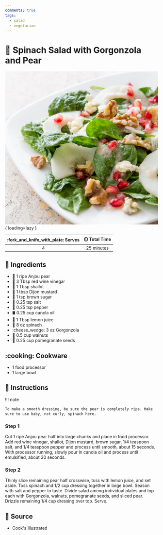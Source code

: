 ```yaml
---
comments: true
tags:
  - salad
  - vegetarian
---
```

# :green_salad: Spinach Salad with Gorgonzola and Pear

![Spinach Salad with Gorgonzola and Pear](../assets/images/spinach-salad-with-gorgonzola-and-pear.jpg){ loading=lazy }

| :fork_and_knife_with_plate: Serves | :timer_clock: Total Time |
|:----------------------------------:|:-----------------------: |
| 4 | 25 minutes |

## :salt: Ingredients

- :pear: 1 ripe Anjou pear
- :wine_glass: 3 Tbsp red wine vinegar
- :onion: 1 Tbsp shallot
- :hotdog: 1 tbsp Dijon mustard
- :maple_leaf: 1 tsp brown sugar
- :salt: 0.25 tsp salt
- :salt: 0.25 tsp pepper
- :oil_drum: 0.25 cup canola oil
- :lemon: 1 Tbsp lemon juice
- :leafy_green: 8 oz spinach
- :cheese_wedge: 3 oz Gorgonzola
- :chestnut: 0.5 cup walnuts
- :pear: 0.25 cup pomegranate seeds

## :cooking: Cookware

- 1 food processor
- 1 large bowl

## :pencil: Instructions

!!! note

    To make a smooth dressing, be sure the pear is completely ripe. Make sure to use baby, not curly, spinach here.

### Step 1

Cut 1 ripe Anjou pear half into large chunks and place in food processor. Add red wine vinegar, shallot, Dijon mustard,
brown sugar, 1/4 teaspoon salt, and 1/4 teaspoon pepper and process until smooth, about 15 seconds. With processor
running, slowly pour in canola oil and process until emulsified, about 30 seconds.

### Step 2

Thinly slice remaining pear half crosswise, toss with lemon juice, and set aside. Toss spinach and 1/2 cup dressing
together in large bowl. Season with salt and pepper to taste. Divide salad among individual plates and top each with
Gorgonzola, walnuts, pomegranate seeds, and sliced pear. Drizzle remaining 1/4 cup dressing over top. Serve.

## :link: Source

- Cook's Illustrated
